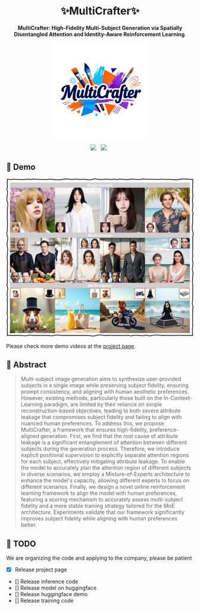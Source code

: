 <div align="center">

# ✨MultiCrafter✨

<p><b>MultiCrafter: High-Fidelity Multi-Subject Generation via Spatially Disentangled Attention and Identity-Aware Reinforcement Learning</b>.</p>

<img src='./assets/mc_logo.png' style="height:256px"></img>

<a href='https://arxiv.org/abs/2408.13239'><img src='https://img.shields.io/badge/ArXiv-2408.13239-red'></a> &nbsp;
<a href='https://wutao-cs.github.io/MultiCrafter/'><img src='https://img.shields.io/badge/Project-Page-Green'></a>  &nbsp;
</div>

## 🥳 Demo

![first_fig4_00](assets/demo.png)

Please check more demo videos at the [project page](https://wutao-cs.github.io/MultiCrafter/).

## 🔆 Abstract

> Multi-subject image generation aims to synthesize user-provided subjects in a single image while preserving subject fidelity, ensuring prompt consistency, and aligning with human aesthetic preferences. However, existing methods, particularly those built on the In-Context-Learning paradigm, are limited by their reliance on simple reconstruction-based objectives, leading to both severe attribute leakage that compromises subject fidelity and failing to align with nuanced human preferences. To address this, we propose MultiCrafter, a framework that ensures high-fidelity, preference-aligned generation. First, we find that the root cause of attribute leakage is a significant entanglement of attention between different subjects during the generation process. Therefore, we introduce explicit positional supervision to explicitly separate attention regions for each subject, effectively mitigating attribute leakage. To enable the model to accurately plan the attention region of different subjects in diverse scenarios, we employ a Mixture-of-Experts architecture to enhance the model's capacity, allowing different experts to focus on different scenarios. Finally, we design a novel online reinforcement learning framework to align the model with human preferences, featuring a scoring mechanism to accurately assess multi-subject fidelity and a more stable training strategy tailored for the MoE architecture. Experiments validate that our framework significantly improves subject fidelity while aligning with human preferences better.

## 📌 TODO
We are organizing the code and applying to the company, please be patient
- [x] Release project page
- [] Release inference code
- [] Release model on huggingface
- [] Release huggingface demo
- [] Release training code
